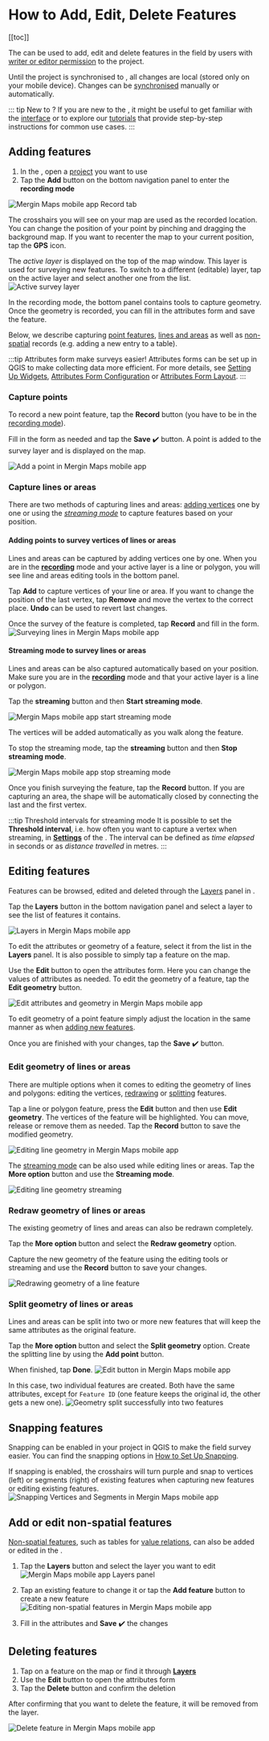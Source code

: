 # How to Add, Edit, Delete Features

[[toc]]

The <MobileAppNameShort />  can be used to add, edit and delete features in the field by users with [writer or editor permission](../../manage/permissions/) to the <MainPlatformName /> project. 

Until the project is synchronised to <MainPlatformNameLink />, all changes are local (stored only on your mobile device). Changes can be [synchronised](../autosync/) manually or automatically.

::: tip New to <MainPlatformName />?
If you are new to the <MobileAppNameShort />, it might be useful to get familiar with the [<MobileAppNameShort /> interface](../mobile-app-ui/) or to explore our [tutorials](../../tutorials/capturing-first-data/) that provide step-by-step instructions for common use cases. 
:::

## Adding features
1. In the <MobileAppNameShort />, open a [project](../mobile-app-ui/#projects) you want to use
2. Tap the **Add** button on the bottom navigation panel to enter the **recording mode**

![Mergin Maps mobile app Record tab](./mobile-recording-mode-add.jpg "Mergin Maps mobile app Record tab") 

The crosshairs you will see on your map are used as the recorded location. You can change the position of your point by pinching and dragging the background map. If you want to recenter the map to your current position, tap the **GPS** icon.

The *active layer* is displayed on the top of the map window. This layer is used for surveying new features. To switch to a different (editable) layer, tap on the active layer and select another one from the list.
![Active survey layer](./mobile-active-layer.jpg "Active survey layer")

In the recording mode, the bottom panel contains tools to capture geometry. Once the geometry is recorded, you can fill in the attributes form and save the feature.

Below, we describe capturing [point features](#capture-points), [lines and areas](#capture-lines-or-areas) as well as [non-spatial](#add-or-edit-non-spatial-features) records (e.g. adding a new entry to a table).

:::tip Attributes form make surveys easier!
Attributes forms can be set up in QGIS to make collecting data more efficient. For more details, see [Setting Up Widgets](../../layer/form-widgets/),  [Attributes Form Configuration](../../layer/form-configuration/) or [Attributes Form Layout](../../layer/form-layout/).
:::

### Capture points
To record a new point feature, tap the **Record** button (you have to be in the [recording mode](#adding-features)). 

Fill in the form as needed and tap the **Save** :heavy_check_mark: button. A point is added to the survey layer and is displayed on the map.

![Add a point in Mergin Maps mobile app](./mobile-capture-point.jpg "Add a point in Mergin Maps mobile app")

### Capture lines or areas
There are two methods of capturing lines and areas: [adding vertices](#adding-points-to-survey-vertices-of-lines-or-areas) one by one or using the [*streaming mode*](#streaming-mode-to-survey-lines-or-areas) to capture features based on your position.

#### Adding points to survey vertices of lines or areas
Lines and areas can be captured by adding vertices one by one. When you are in the [**recording**](#adding-features) mode and your active layer is a line or polygon, you will see line and areas editing tools in the bottom panel.

Tap **Add** to capture vertices of your line or area. If you want to change the position of the last vertex, tap **Remove** and move the vertex to the correct place. **Undo** can be used to revert last changes.

Once the survey of the feature is completed, tap **Record** and fill in the form.
![Surveying lines in Mergin Maps mobile app](./mobile-capture-line.jpg "Surveying lines in Mergin Maps mobile app")

#### Streaming mode to survey lines or areas
Lines and areas can be also captured automatically based on your position. Make sure you are in the [**recording**](#adding-features) mode and that your active layer is a line or polygon.

Tap the **streaming** button and then **Start streaming mode**.

![Mergin Maps mobile app start streaming mode](./mobile-streaming-mode-start.jpg "Mergin Maps mobile app start streaming mode")

The vertices will be added automatically as you walk along the feature. 

To stop the streaming mode, tap the **streaming** button and then **Stop streaming mode**.

![Mergin Maps mobile app stop streaming mode](./mobile-streaming-mode-stop.jpg "Mergin Maps mobile app stop streaming mode")

Once you finish surveying the feature, tap the **Record** button. If you are capturing an area, the shape will be automatically closed by connecting the last and the first vertex.

:::tip Threshold intervals for streaming mode
It is possible to set the **Threshold interval**, i.e. how often you want to capture a vertex when streaming, in [**Settings**](../mobile-app-ui/#streaming-mode-and-recording-settings) of the <MobileAppNameShort />. The interval can be defined as *time elapsed* in seconds or as *distance travelled* in metres.
:::

## Editing features
Features can be browsed, edited and deleted through the [Layers](../layers/) panel in <MobileAppName />.

Tap the **Layers** button in the bottom navigation panel and select a layer to see the list of features it contains. 

![Layers in Mergin Maps mobile app](./mobile-layers-browse-features.jpg "Layers in Mergin Maps mobile app")

To edit the attributes or geometry of a feature, select it from the list in the **Layers** panel. It is also possible to simply tap a feature on the map.

Use the **Edit** button to open the attributes form. Here you can change the values of attributes as needed. To edit the geometry of a feature, tap the **Edit geometry** button.

![Edit attributes and geometry in Mergin Maps mobile app](./mobile-edit-features.jpg "Edit attributes and geometry")

To edit geometry of a point feature simply adjust the location in the same manner as when [adding new features](#capture-points). 

Once you are finished with your changes, tap the **Save** :heavy_check_mark: button.

### Edit geometry of lines or areas
There are multiple options when it comes to editing the geometry of lines and polygons: editing the vertices, [redrawing](#redraw-geometry-of-lines-or-areas) or [splitting](#split-geometry-of-lines-or-areas) features.

Tap a line or polygon feature, press the **Edit** button and then use **Edit geometry**. The vertices of the feature will be highlighted. You can move, release or remove them as needed. Tap the **Record** button to save the modified geometry.

![Editing line geometry in Mergin Maps mobile app](./mobile-edit-lines.jpg "Editing line geometry in Mergin Maps mobile app")

The [streaming mode](#streaming-mode-to-survey-lines-or-areas) can be also used while editing lines or areas. Tap the **More option** button and use the **Streaming mode**. 

![Editing line geometry streaming](./mobile-edit-streaming.jpg "Editing line geometry streaming")

### Redraw geometry of lines or areas
The existing geometry of lines and areas can also be redrawn completely.

Tap the **More option** button and select the **Redraw geometry** option. 

Capture the new geometry of the feature using the editing tools or streaming and use the **Record** button to save your changes.

![Redrawing geometry of a line feature](./mobile-redraw-features.jpg "Redrawing geometry of a line feature")

### Split geometry of lines or areas
Lines and areas can be split into two or more new features that will keep the same attributes as the original feature.

Tap the **More option** button and select the **Split geometry** option. Create the splitting line by using the **Add point** button. 

When finished, tap **Done**.
![Edit button in Mergin Maps mobile app](./mobile-split-features.jpg "Edit button in Mergin Maps mobile app")

In this case, two individual features are created. Both have the same attributes, except for `Feature ID` (one feature keeps the original id, the other gets a new one).
![Geometry split successfully into two features](./mobile-split-features-complete.jpg "Geometry split successfully into two features")

## Snapping features

Snapping can be enabled in your <MainPlatformName /> project in QGIS to make the field survey easier. You can find the snapping options in [How to Set Up Snapping](../../gis/snapping/).

If snapping is enabled, the crosshairs will turn purple and snap to vertices (left) or segments (right) of existing features when capturing new features or editing existing features.
![Snapping Vertices and Segments in Mergin Maps mobile app](../../gis/snapping/mobile-app-basic-snapping.jpg "Snapping Vertices and Segments in Mergin Maps mobile app")

## Add or edit non-spatial features
[Non-spatial features](../../layer/non-spatial-data/), such as tables for [value relations](../../layer/form-widgets/#value-relation), can also be added or edited in the <MobileAppNameShort />.

1. Tap the **Layers** button and select the layer you want to edit
   ![Mergin Maps mobile app Layers panel](./mobile-non-spatial-layers.jpg "Mergin Maps mobile app Layers panel")

2. Tap an existing feature to change it or tap the **Add feature** button to create a new feature
   ![Editing non-spatial features in Mergin Maps mobile app](./mobile-edit-non-spatial-layers.jpg "Editing non-spatial features in Mergin Maps mobile app")
   
3. Fill in the attributes and **Save** :heavy_check_mark: the changes

## Deleting features

1. Tap on a feature on the map or find it through [**Layers**](../../field/layers/)
2. Use the **Edit** button to open the attributes form
3. Tap the **Delete** button and confirm the deletion

After confirming that you want to delete the feature, it will be removed from the layer.

![Delete feature in Mergin Maps mobile app](./mobile-delete-feature.jpg "Delete feature in Mergin Maps mobile app")

